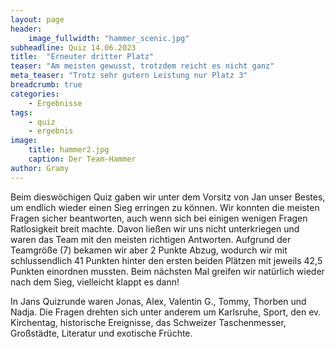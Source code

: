 ```yaml
---
layout: page
header:
    image_fullwidth: "hammer_scenic.jpg"
subheadline: Quiz 14.06.2023
title:  "Erneuter dritter Platz"
teaser: "Am meisten gewusst, trotzdem reicht es nicht ganz"
meta_teaser: "Trotz sehr gutern Leistung nur Platz 3"
breadcrumb: true
categories:
    - Ergebnisse
tags:
    - quiz
    - ergebnis
image:
    title: hammer2.jpg
    caption: Der Team-Hammer
author: Gramy
---
```


Beim dieswöchigen Quiz gaben wir unter dem Vorsitz von Jan unser Bestes, um endlich wieder einen Sieg erringen zu können.
Wir konnten die meisten Fragen sicher beantworten, auch wenn sich bei einigen wenigen Fragen Ratlosigkeit breit machte.
Davon ließen wir uns nicht unterkriegen und waren das Team mit den meisten richtigen Antworten.
Aufgrund der Teamgröße (7) bekamen wir aber 2 Punkte Abzug, wodurch wir mit schlussendlich 41 Punkten hinter den ersten beiden Plätzen mit jeweils 42,5 Punkten einordnen mussten.
Beim nächsten Mal greifen wir natürlich wieder nach dem Sieg, vielleicht klappt es dann!

In Jans Quizrunde waren Jonas, Alex, Valentin G., Tommy, Thorben und Nadja.
Die Fragen drehten sich unter anderem um Karlsruhe, Sport, den ev. Kirchentag, historische Ereignisse, das Schweizer Taschenmesser, Großstädte, Literatur und exotische Früchte.

